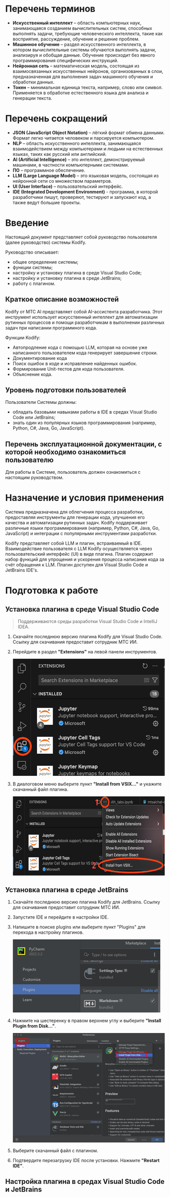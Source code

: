 # Перечень терминов

- **Искусственный интеллект** – область компьютерных наук, занимающаяся созданием вычислительных систем, способных выполнять задачи, требующие человеческого интеллекта, такие как восприятие, рассуждение, обучение и решение проблем.
- **Машинное обучение** – раздел искусственного интеллекта, в котором вычислительные системы обучаются выполнять задачи, анализируя и обобщая данные. Обучение происходит без явного программирования специфических инструкций.
- **Нейронная сеть** – математическая модель, состоящая из взаимосвязанных искусственных нейронов, организованных в слои, предназначенная для выполнения задач машинного обучения и обработки данных.
- **Токен** – минимальная единица текста, например, слово или символ. Применяется в обработке естественного языка для анализа и генерации текста.

# Перечень сокращений

- **JSON (JavaScript Object Notation)** – лёгкий формат обмена данными. Формат легко читается человеком и парсируется компьютером.
- **NLP** – область искусственного интеллекта, занимающаяся взаимодействием между компьютерами и людьми на естественных языках, таких как русский или английский.
- **AI (Artificial Intelligence)** – это интеллект, демонстрируемый машинами, в частности компьютерными системами.
- **ПО** – программное обеспечение.
- **LLM (Large Language Model)** – это языковая модель, состоящая из нейронной сети со множеством параметров.
- **UI (User Interface)** – пользовательский интерфейс.
- **IDE (Integrated Development Environment)** - программа, в которой разработчики пишут, проверяют, тестируют и запускают код, а также ведут большие проекты.

# Введение

Настоящий документ представляет собой руководство пользователя (далее руководство) системы Kodify.

Руководство описывает:
- общее определение системы;
- функции системы;
- настройку и установку плагина в среде Visual Studio Code;
- настройку и установку плагина в среде JetBrains;
- работу с плагином.

## Краткое описание возможностей

Kodify от МТС AI представляет собой AI-ассистента разработчика. Этот инструмент использует искусственный интеллект для автоматизации рутинных процессов и помощи разработчикам в выполнении различных задач при написании программного кода. 

Функции Kodify:

- Автопродление кода с помощью LLM, которая на основе уже написанного пользователем кода генерирует завершение строки.
- Документирование кода
- Поиск ошибок в коде и исправление найденных ошибок.
- Формирование Unit-тестов для кода пользователя.
- Объяснение кода.

## Уровень подготовки пользователей

Пользователи Системы должны:

- обладать базовыми навыками работы в IDE в средах Visual Studio Code или JetBrains; 
- знать один из популярных языков программирования (например, Python, C#, Java, Go, JavaScript).

## Перечень эксплуатационной документации, с которой необходимо ознакомиться пользователю

Для работы в Системе, пользователь должен ознакомиться с настоящим руководством.

# Назначение и условия применения

Система предназначена для облегчения процесса разработки, предоставляя инструменты для генерации кода, улучшения его качества и автоматизации рутинных задач. Kodify поддерживает различные языки программирования (например, Python, C#, Java, Go, JavaScript) и интеграции с популярными инструментами разработки.

Kodify представляет собой LLM и плагин, встраиваемый в IDE. Взаимодействие пользователя с LLM Kodify осуществляется через пользовательский интерфейс (UI) в виде плагина. Плагин содержит набор функций для упрощения и ускорения процесса написания кода за счёт обращения к LLM. Плагин доступен для Visual Studio Code и JetBrains IDE's.

# Подготовка к работе

## Установка плагина в среде Visual Studio Code

> Поддерживаются среды разработки Visual Studio Code и IntelliJ IDEA.

1. Скачайте последнюю версию плагина Kodify для Visual Studio Code. Ссылку для скачивания предоставит сотрудник МТС ИИ.
2. Перейдите в раздел **"Extensions"** на левой панели инструментов.

   <img src="images_user_guide/extensions.png" width="512" height="370">

3. В диалоговом меню выберите пункт **"Install from VSIX…"** и укажите скачанный файл плагина.

   <img src="images_user_guide/install-from-vsix.png" width="1240" height="250">

 ## Установка плагина в среде JetBrains

1. Скачайте последнюю версию плагина Kodify для JetBrains. Ссылку для скачивания предоставит сотрудник МТС ИИ.
2. Запустите IDE и перейдите в настройки IDE.
3. Напишите в поиске plugins или выберите пункт "Plugins" для перехода в настройку плагинов.

   <img src="images_user_guide/pycharm_plugins.png">

4. Нажмите на шестеренку в правом верхнем углу и выберите **"Install Plugin from Disk…"**.

   <img src="images_user_guide/install-plugin-from-disk.png">

5. Выберите скачанный файл с плагином.
6. Подтвердите перезагрузку IDE после установки. Нажмите **"Restart IDE"**.

## Настройка плагина в средах Visual Studio Code и JetBrains

